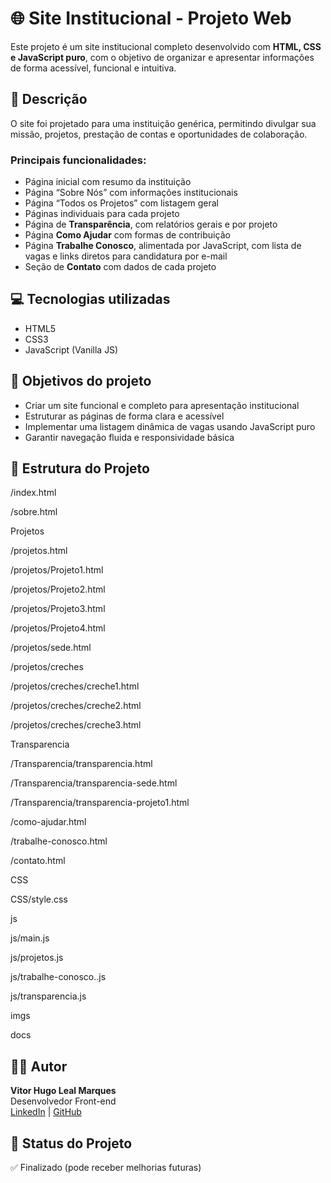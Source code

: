 # 🌐 Site Institucional - Projeto Web


Este projeto é um site institucional completo desenvolvido com **HTML, CSS e JavaScript puro**, com o objetivo de organizar e apresentar informações de forma acessível, funcional e intuitiva.


## 🧾 Descrição


O site foi projetado para uma instituição genérica, permitindo divulgar sua missão, projetos, prestação de contas e oportunidades de colaboração.


### Principais funcionalidades:


- Página inicial com resumo da instituição
- Página “Sobre Nós” com informações institucionais
- Página “Todos os Projetos” com listagem geral
- Páginas individuais para cada projeto
- Página de **Transparência**, com relatórios gerais e por projeto
- Página **Como Ajudar** com formas de contribuição
- Página **Trabalhe Conosco**, alimentada por JavaScript, com lista de vagas e links diretos para candidatura por e-mail
- Seção de **Contato** com dados de cada projeto


## 💻 Tecnologias utilizadas


- HTML5
- CSS3
- JavaScript (Vanilla JS)


## 🎯 Objetivos do projeto


- Criar um site funcional e completo para apresentação institucional
- Estruturar as páginas de forma clara e acessível
- Implementar uma listagem dinâmica de vagas usando JavaScript puro
- Garantir navegação fluida e responsividade básica


## 📁 Estrutura do Projeto


/index.html


/sobre.html


Projetos
 
  
  /projetos.html
  
  
  /projetos/Projeto1.html
 
  
  /projetos/Projeto2.html
  
  /projetos/Projeto3.html

  /projetos/Projeto4.html
 
  /projetos/sede.html

  /projetos/creches
   
   /projetos/creches/creche1.html
    
   /projetos/creches/creche2.html
    
   /projetos/creches/creche3.html

Transparencia
  
  /Transparencia/transparencia.html
 
  /Transparencia/transparencia-sede.html
  
  /Transparencia/transparencia-projeto1.html

/como-ajudar.html

/trabalhe-conosco.html

/contato.html

CSS
  
  CSS/style.css

js
  
  js/main.js
 
  js/projetos.js
  
  js/trabalhe-conosco..js
  
  js/transparencia.js

 imgs

 docs

 

## 🧑‍💻 Autor


**Vitor Hugo Leal Marques**  
Desenvolvedor Front-end  
[LinkedIn](https://www.linkedin.com/in/vitor-hugo-leal-marques-481399267/) | [GitHub](https://github.com/vh-00)


## 📌 Status do Projeto


✅ Finalizado (pode receber melhorias futuras)

